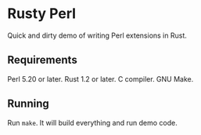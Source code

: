 Rusty Perl
===

Quick and dirty demo of writing Perl extensions in Rust.

Requirements
---

Perl 5.20 or later.
Rust 1.2 or later.
C compiler.
GNU Make.

Running
---

Run `make`. It will build everything and run demo code.

